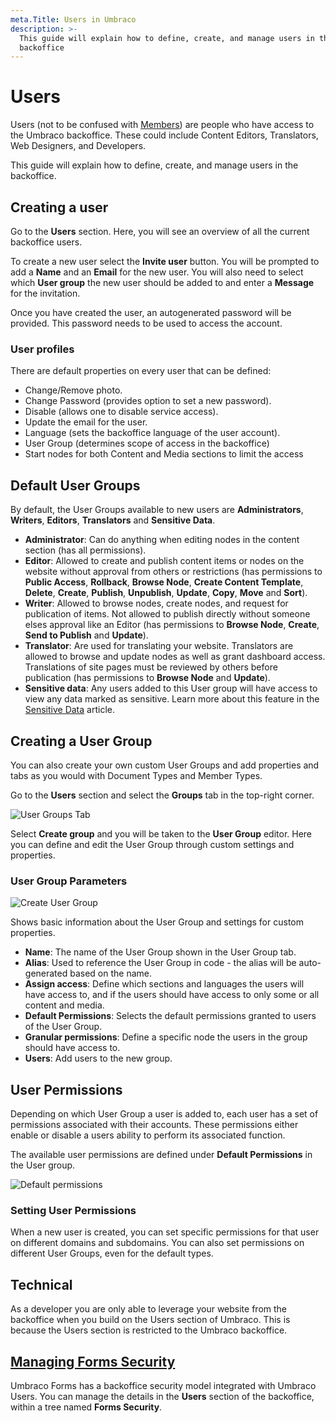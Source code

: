 ```yaml
---
meta.Title: Users in Umbraco
description: >-
  This guide will explain how to define, create, and manage users in the
  backoffice
---
```


# Users

Users (not to be confused with [Members](members.md)) are people who have access to the Umbraco backoffice. These could include Content Editors, Translators, Web Designers, and Developers.

This guide will explain how to define, create, and manage users in the backoffice.

## Creating a user

Go to the **Users** section. Here, you will see an overview of all the current backoffice users.

To create a new user select the **Invite user** button. You will be prompted to add a **Name** and an **Email** for the new user. You will also need to select which **User group** the new user should be added to and enter a **Message** for the invitation.

Once you have created the user, an autogenerated password will be provided. This password needs to be used to access the account.

### User profiles

There are default properties on every user that can be defined:

* Change/Remove photo.
* Change Password (provides option to set a new password).
* Disable (allows one to disable service access).
* Update the email for the user.
* Language (sets the backoffice language of the user account).
* User Group (determines scope of access in the backoffice)
* Start nodes for both Content and Media sections to limit the access

## Default User Groups

By default, the User Groups available to new users are **Administrators**, **Writers**, **Editors**, **Translators** and **Sensitive Data**.

* **Administrator**: Can do anything when editing nodes in the content section (has all permissions).
* **Editor**: Allowed to create and publish content items or nodes on the website without approval from others or restrictions (has permissions to **Public Access**, **Rollback**, **Browse Node**, **Create Content Template**, **Delete**, **Create**, **Publish**, **Unpublish**, **Update**, **Copy**, **Move** and **Sort**).
* **Writer**: Allowed to browse nodes, create nodes, and request for publication of items. Not allowed to publish directly without someone elses approval like an Editor (has permissions to **Browse Node**, **Create**, **Send to Publish** and **Update**).
* **Translator**: Are used for translating your website. Translators are allowed to browse and update nodes as well as grant dashboard access. Translations of site pages must be reviewed by others before publication (has permissions to **Browse Node** and **Update**).
* **Sensitive data**: Any users added to this User group will have access to view any data marked as sensitive. Learn more about this feature in the [Sensitive Data](../../reference/security/sensitive-data-on-members.md) article.

## Creating a User Group

You can also create your own custom User Groups and add properties and tabs as you would with Document Types and Member Types.

Go to the **Users** section and select the **Groups** tab in the top-right corner.

![User Groups Tab](../../../../13/umbraco-cms/fundamentals/data/images/user-groups.png)

Select **Create group** and you will be taken to the **User Group** editor. Here you can define and edit the User Group through custom settings and properties.

### User Group Parameters

![Create User Group](../../../../13/umbraco-cms/fundamentals/data/images/create-user-group.png)

Shows basic information about the User Group and settings for custom properties.

* **Name**: The name of the User Group shown in the User Group tab.
* **Alias**: Used to reference the User Group in code - the alias will be auto-generated based on the name.
* **Assign access**: Define which sections and languages the users will have access to, and if the users should have access to only some or all content and media.
* **Default Permissions**: Selects the default permissions granted to users of the User Group.
* **Granular permissions**: Define a specific node the users in the group should have access to.
* **Users**: Add users to the new group.

## User Permissions

Depending on which User Group a user is added to, each user has a set of permissions associated with their accounts. These permissions either enable or disable a users ability to perform its associated function.

The available user permissions are defined under **Default Permissions** in the User group.

![Default permissions](../../../../13/umbraco-cms/fundamentals/data/images/default-permissions.png)

### Setting User Permissions

When a new user is created, you can set specific permissions for that user on different domains and subdomains. You can also set permissions on different User Groups, even for the default types.

## Technical

As a developer you are only able to leverage your website from the backoffice when you build on the Users section of Umbraco. This is because the Users section is restricted to the Umbraco backoffice.

## [Managing Forms Security](https://docs.umbraco.com/umbraco-forms/developer/security)

Umbraco Forms has a backoffice security model integrated with Umbraco Users. You can manage the details in the **Users** section of the backoffice, within a tree named **Forms Security**.
